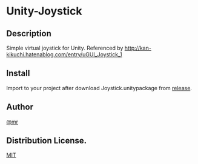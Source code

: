 # Unity-Joystick

## Description
Simple virtual joystick for Unity.
Referenced by http://kan-kikuchi.hatenablog.com/entry/uGUI_Joystick_1

## Install
Import to your project after download Joystick.unitypackage from [release](https://github.com/MasujimaRyohei/Unity-Joystick/releases).

## Author
[@mr](https://www.twitter.com/MasujimaRyohei/)

## Distribution License.
[MIT](https://github.com/MasujimaRyohei/Unity-Joystick/blob/master/LICENSE)
